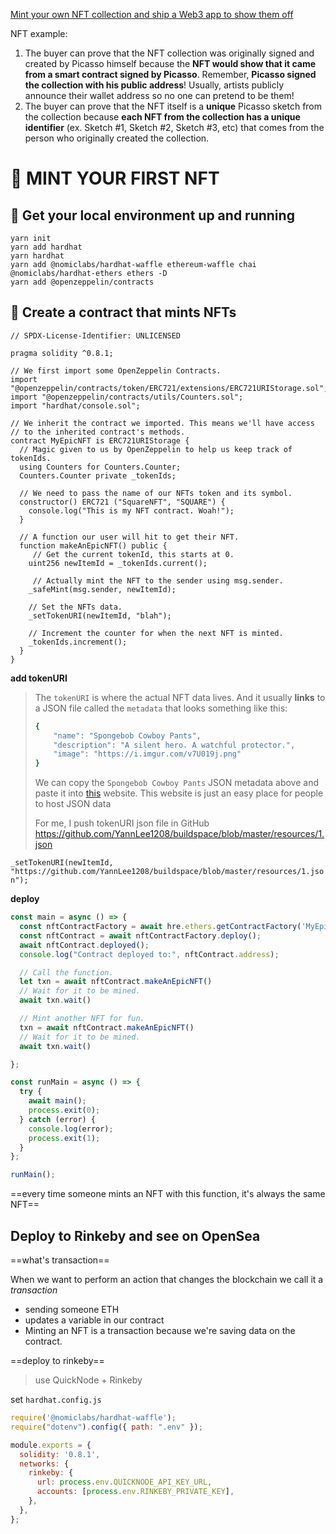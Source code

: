 [Mint your own NFT collection and ship a Web3 app to show them off](https://buildspace.so/p/mint-nft-collection)

NFT example:

1. The buyer can prove that the NFT collection was originally signed and created by Picasso himself because the **NFT would show that it came from a smart contract signed by Picasso**. Remember, **Picasso signed the collection with his public address**! Usually, artists publicly announce their wallet address so no one can pretend to be them!
2. The buyer can prove that the NFT itself is a **unique** Picasso sketch from the collection because **each NFT from the collection has a unique identifier** (ex. Sketch #1, Sketch #2, Sketch #3, etc) that comes from the person who originally created the collection.



# **🦊 MINT YOUR FIRST NFT**

## 🤖 Get your local environment up and running

```shell
yarn init
yarn add hardhat
yarn hardhat
yarn add @nomiclabs/hardhat-waffle ethereum-waffle chai @nomiclabs/hardhat-ethers ethers -D
yarn add @openzeppelin/contracts

```

## **💎 Create a contract that mints NFTs**

```solidity
// SPDX-License-Identifier: UNLICENSED

pragma solidity ^0.8.1;

// We first import some OpenZeppelin Contracts.
import "@openzeppelin/contracts/token/ERC721/extensions/ERC721URIStorage.sol";
import "@openzeppelin/contracts/utils/Counters.sol";
import "hardhat/console.sol";

// We inherit the contract we imported. This means we'll have access
// to the inherited contract's methods.
contract MyEpicNFT is ERC721URIStorage {
  // Magic given to us by OpenZeppelin to help us keep track of tokenIds.
  using Counters for Counters.Counter;
  Counters.Counter private _tokenIds;

  // We need to pass the name of our NFTs token and its symbol.
  constructor() ERC721 ("SquareNFT", "SQUARE") {
    console.log("This is my NFT contract. Woah!");
  }

  // A function our user will hit to get their NFT.
  function makeAnEpicNFT() public {
     // Get the current tokenId, this starts at 0.
    uint256 newItemId = _tokenIds.current();

     // Actually mint the NFT to the sender using msg.sender.
    _safeMint(msg.sender, newItemId);

    // Set the NFTs data.
    _setTokenURI(newItemId, "blah");

    // Increment the counter for when the next NFT is minted.
    _tokenIds.increment();
  }
}
```

**add tokenURI**

> The `tokenURI` is where the actual NFT data lives. And it usually **links** to a JSON file called the `metadata` that looks something like this:
>
> ```bash
> {
>     "name": "Spongebob Cowboy Pants",
>     "description": "A silent hero. A watchful protector.",
>     "image": "https://i.imgur.com/v7U019j.png"
> }
> ```
>
> We can copy the `Spongebob Cowboy Pants` JSON metadata above and paste it into [this](https://jsonkeeper.com/?utm_source=buildspace.so&utm_medium=buildspace_project) website. This website is just an easy place for people to host JSON data
>
> For me, I push tokenURI json file in GitHub https://github.com/YannLee1208/buildspace/blob/master/resources/1.json

`_setTokenURI(newItemId, "https://github.com/YannLee1208/buildspace/blob/master/resources/1.json");`



**deploy**

```js
const main = async () => {
  const nftContractFactory = await hre.ethers.getContractFactory('MyEpicNFT');
  const nftContract = await nftContractFactory.deploy();
  await nftContract.deployed();
  console.log("Contract deployed to:", nftContract.address);

  // Call the function.
  let txn = await nftContract.makeAnEpicNFT()
  // Wait for it to be mined.
  await txn.wait()

  // Mint another NFT for fun.
  txn = await nftContract.makeAnEpicNFT()
  // Wait for it to be mined.
  await txn.wait()

};

const runMain = async () => {
  try {
    await main();
    process.exit(0);
  } catch (error) {
    console.log(error);
    process.exit(1);
  }
};

runMain();
```

==every time someone mints an NFT with this function, it's always the same NFT==



##  Deploy to Rinkeby and see on OpenSea

==what's transaction==

When we want to perform an action that changes the blockchain we call it a *transaction*

* sending someone ETH 
* updates a variable in our contract
* Minting an NFT is a transaction because we're saving data on the contract.

==deploy to rinkeby==

> use QuickNode  + Rinkeby

set `hardhat.config.js`

```js
require('@nomiclabs/hardhat-waffle');
require("dotenv").config({ path: ".env" });

module.exports = {
  solidity: '0.8.1',
  networks: {
    rinkeby: {
      url: process.env.QUICKNODE_API_KEY_URL,
      accounts: [process.env.RINKEBY_PRIVATE_KEY],
    },
  },
};
```

